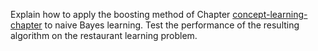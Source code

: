 

Explain how to apply the boosting method of
Chapter <a href="#">concept-learning-chapter</a> to naive Bayes
learning. Test the performance of the resulting algorithm on the
restaurant learning problem.

